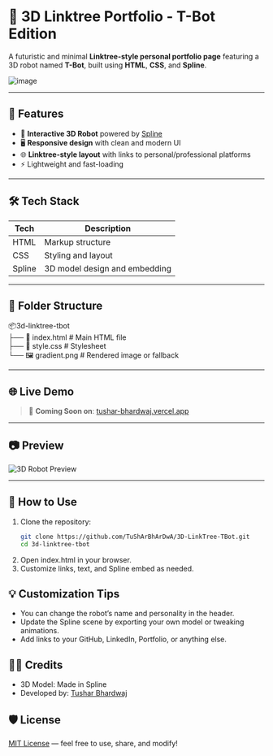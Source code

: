 # 🤖 3D Linktree Portfolio - T-Bot Edition

A futuristic and minimal **Linktree-style personal portfolio page** featuring a 3D robot named **T-Bot**, built using **HTML**, **CSS**, and **Spline**.

![image](https://github.com/user-attachments/assets/596efca7-94d1-46f9-b119-07df586fa754)


---

## 🚀 Features

- 🎨 **Interactive 3D Robot** powered by [Spline](https://spline.design/)
- 🖥️ **Responsive design** with clean and modern UI
- 🌐 **Linktree-style layout** with links to personal/professional platforms
- ⚡ Lightweight and fast-loading

---

## 🛠️ Tech Stack

| Tech     | Description                        |
|----------|------------------------------------|
| HTML     | Markup structure                   |
| CSS      | Styling and layout                 |
| Spline   | 3D model design and embedding      |

---

## 📁 Folder Structure

📦3d-linktree-tbot <br>
├── 📄 index.html # Main HTML file <br>
├── 📄 style.css # Stylesheet <br>
└── 🖼️ gradient.png # Rendered image or fallback 


---

## 🌐 Live Demo

> 🧪 **Coming Soon on**: [tushar-bhardwaj.vercel.app](https://tushar-bhardwaj.vercel.app)

---

## 📷 Preview

![3D Robot Preview](./preview.png)

---

## 📌 How to Use

1. Clone the repository:
   ```bash
   git clone https://github.com/TuShArBhArDwA/3D-LinkTree-TBot.git
   cd 3d-linktree-tbot
   ```
2. Open index.html in your browser.
3. Customize links, text, and Spline embed as needed.

## 💡 Customization Tips
- You can change the robot’s name and personality in the header.
- Update the Spline scene by exporting your own model or tweaking animations.
- Add links to your GitHub, LinkedIn, Portfolio, or anything else.

## 🧑‍🎨 Credits
- 3D Model: Made in Spline
- Developed by: [Tushar Bhardwaj](https://tushar-bhardwaj.vercel.app/)
## 🛡 License
[MIT License](./LICENSE) — feel free to use, share, and modify!

